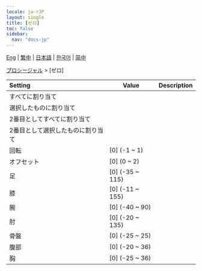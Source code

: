 ```yaml
---
locale: ja-rJP
layout: single
title: [ゼロ]
toc: false
sidebar:
  nav: "docs-jp"
---
```

[Eng](/dancexr/menu/2025.4/motion/zero) | [繁中](/tw/dancexr/menu/2025.4/motion/zero) | [日本語](/jp/dancexr/menu/2025.4/motion/zero) | [한국어](/kr/dancexr/menu/2025.4/motion/zero) | [简中](/zh/dancexr/menu/2025.4/motion/zero)

[プロシージャル](../menu#プロシージャル) > [ゼロ]



| Setting | Value | Description |
| :--- | --- | :--- |
| すべてに割り当て || 
| 選択したものに割り当て || 
| 2番目としてすべてに割り当て || 
| 2番目として選択したものに割り当て || 
| 回転 | [0] (-1 ~ 1) | 
| オフセット | [0] (0 ~ 2) | 
| 足 | [0] (-35 ~ 115) | 
| 膝 | [0] (-11 ~ 155) | 
| 腕 | [0] (-40 ~ 90) | 
| 肘 | [0] (-20 ~ 135) | 
| 骨盤 | [0] (-25 ~ 25) | 
| 腹部 | [0] (-20 ~ 36) | 
| 胸 | [0] (-25 ~ 36) | 
